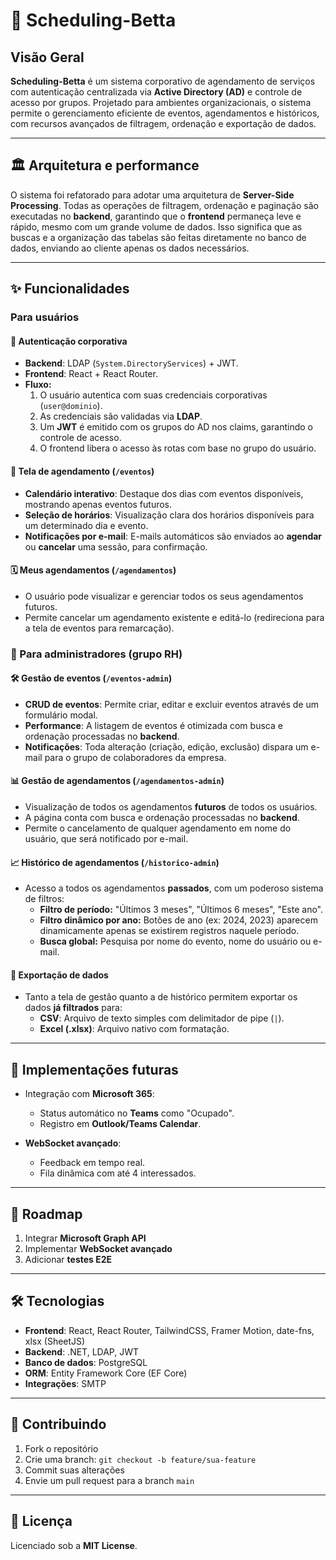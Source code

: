 # 📄 Scheduling-Betta

## Visão Geral

**Scheduling-Betta** é um sistema corporativo de agendamento de serviços com autenticação centralizada via **Active Directory (AD)** e controle de acesso por grupos. Projetado para ambientes organizacionais, o sistema permite o gerenciamento eficiente de eventos, agendamentos e históricos, com recursos avançados de filtragem, ordenação e exportação de dados.

---

## 🏛️ Arquitetura e performance

O sistema foi refatorado para adotar uma arquitetura de **Server-Side Processing**. Todas as operações de filtragem, ordenação e paginação são executadas no **backend**, garantindo que o **frontend** permaneça leve e rápido, mesmo com um grande volume de dados. Isso significa que as buscas e a organização das tabelas são feitas diretamente no banco de dados, enviando ao cliente apenas os dados necessários.

---

## ✨ Funcionalidades

### Para usuários

#### 🔐 Autenticação corporativa
- **Backend**: LDAP (`System.DirectoryServices`) + JWT.
- **Frontend**: React + React Router.
- **Fluxo:**
  1. O usuário autentica com suas credenciais corporativas (`user@dominio`).
  2. As credenciais são validadas via **LDAP**.
  3. Um **JWT** é emitido com os grupos do AD nos claims, garantindo o controle de acesso.
  4. O frontend libera o acesso às rotas com base no grupo do usuário.

#### 📅 Tela de agendamento (`/eventos`)
- **Calendário interativo**: Destaque dos dias com eventos disponíveis, mostrando apenas eventos futuros.
- **Seleção de horários**: Visualização clara dos horários disponíveis para um determinado dia e evento.
- **Notificações por e-mail**: E-mails automáticos são enviados ao **agendar** ou **cancelar** uma sessão, para confirmação.

#### 🗓️ Meus agendamentos (`/agendamentos`)
- O usuário pode visualizar e gerenciar todos os seus agendamentos futuros.
- Permite cancelar um agendamento existente e editá-lo (redireciona para a tela de eventos para remarcação).

### 🚀 Para administradores (grupo RH)

#### 🛠️ Gestão de eventos (`/eventos-admin`)
- **CRUD de eventos**: Permite criar, editar e excluir eventos através de um formulário modal.
- **Performance**: A listagem de eventos é otimizada com busca e ordenação processadas no **backend**.
- **Notificações**: Toda alteração (criação, edição, exclusão) dispara um e-mail para o grupo de colaboradores da empresa.

#### 📊 Gestão de agendamentos (`/agendamentos-admin`)
- Visualização de todos os agendamentos **futuros** de todos os usuários.
- A página conta com busca e ordenação processadas no **backend**.
- Permite o cancelamento de qualquer agendamento em nome do usuário, que será notificado por e-mail.

#### 📈 Histórico de agendamentos (`/historico-admin`)
- Acesso a todos os agendamentos **passados**, com um poderoso sistema de filtros:
  - **Filtro de período:** "Últimos 3 meses", "Últimos 6 meses", "Este ano".
  - **Filtro dinâmico por ano:** Botões de ano (ex: 2024, 2023) aparecem dinamicamente apenas se existirem registros naquele período.
  - **Busca global:** Pesquisa por nome do evento, nome do usuário ou e-mail.

#### 📁 Exportação de dados
- Tanto a tela de gestão quanto a de histórico permitem exportar os dados **já filtrados** para:
  - **CSV**: Arquivo de texto simples com delimitador de pipe (`|`).
  - **Excel (.xlsx)**: Arquivo nativo com formatação.

---

## 🧩 Implementações futuras

- Integração com **Microsoft 365**:
  - Status automático no **Teams** como "Ocupado".
  - Registro em **Outlook/Teams Calendar**.

- **WebSocket avançado**:
  - Feedback em tempo real.
  - Fila dinâmica com até 4 interessados.

---

## 🚧 Roadmap

1. Integrar **Microsoft Graph API**
2. Implementar **WebSocket avançado**
3. Adicionar **testes E2E**

---

## 🛠️ Tecnologias

- **Frontend**: React, React Router, TailwindCSS, Framer Motion, date-fns, xlsx (SheetJS)
- **Backend**: .NET, LDAP, JWT
- **Banco de dados**: PostgreSQL
- **ORM**: Entity Framework Core (EF Core)
- **Integrações**: SMTP

---

## 🤝 Contribuindo

1. Fork o repositório
2. Crie uma branch: `git checkout -b feature/sua-feature`
3. Commit suas alterações
4. Envie um pull request para a branch `main`

---

## 📄 Licença

Licenciado sob a **MIT License**.
